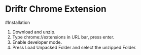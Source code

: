 # Driftr Chrome Extension

#Installation
1. Download and unzip.
2. Type chrome://extensions in URL bar, press enter. 
3. Enable developer mode.
4. Press Load Unpacked Folder and select the unzipped Folder.

